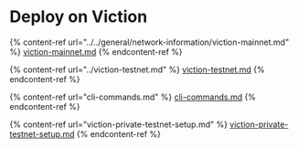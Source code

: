 # Deploy on Viction

{% content-ref url="../../general/network-information/viction-mainnet.md" %}
[viction-mainnet.md](../../general/network-information/viction-mainnet.md)
{% endcontent-ref %}

{% content-ref url="../viction-testnet.md" %}
[viction-testnet.md](../viction-testnet.md)
{% endcontent-ref %}

{% content-ref url="cli-commands.md" %}
[cli-commands.md](cli-commands.md)
{% endcontent-ref %}

{% content-ref url="viction-private-testnet-setup.md" %}
[viction-private-testnet-setup.md](viction-private-testnet-setup.md)
{% endcontent-ref %}

